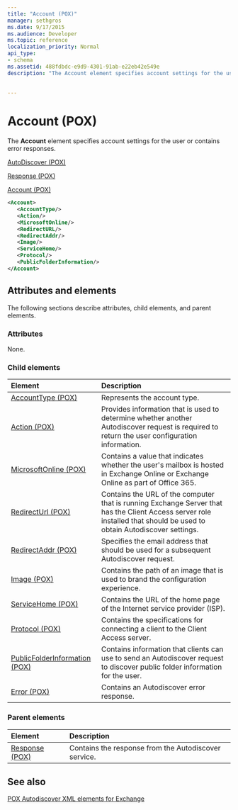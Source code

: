 ```yaml
---
title: "Account (POX)"
manager: sethgros
ms.date: 9/17/2015
ms.audience: Developer
ms.topic: reference
localization_priority: Normal
api_type:
- schema
ms.assetid: 488fdbdc-e9d9-4301-91ab-e22eb42e549e
description: "The Account element specifies account settings for the user or contains error responses."
 
 
---
```


# Account (POX)

The **Account** element specifies account settings for the user or contains error responses. 
  
[AutoDiscover (POX)](autodiscover-pox.md)
  
[Response (POX)](response-pox.md)
  
[Account (POX)](account-pox.md)
  
```XML
<Account>
   <AccountType/>
   <Action/>
   <MicrosoftOnline/>
   <RedirectURL/>
   <RedirectAddr/>
   <Image/>
   <ServiceHome/>
   <Protocol/>
   <PublicFolderInformation/>
</Account>
```

## Attributes and elements

The following sections describe attributes, child elements, and parent elements.
  
### Attributes

None.
  
### Child elements

|**Element**|**Description**|
|:-----|:-----|
|[AccountType (POX)](accounttype-pox.md) <br/> |Represents the account type.  <br/> |
|[Action (POX)](action-pox.md) <br/> |Provides information that is used to determine whether another Autodiscover request is required to return the user configuration information.  <br/> |
|[MicrosoftOnline (POX)](microsoftonline-pox.md) <br/> |Contains a value that indicates whether the user's mailbox is hosted in Exchange Online or Exchange Online as part of Office 365.  <br/> |
|[RedirectUrl (POX)](redirecturl-pox.md) <br/> |Contains the URL of the computer that is running Exchange Server that has the Client Access server role installed that should be used to obtain Autodiscover settings.  <br/> |
|[RedirectAddr (POX)](redirectaddr-pox.md) <br/> |Specifies the email address that should be used for a subsequent Autodiscover request.  <br/> |
|[Image (POX)](image-pox.md) <br/> |Contains the path of an image that is used to brand the configuration experience.  <br/> |
|[ServiceHome (POX)](servicehome-pox.md) <br/> |Contains the URL of the home page of the Internet service provider (ISP).  <br/> |
|[Protocol (POX)](protocol-pox.md) <br/> |Contains the specifications for connecting a client to the Client Access server.  <br/> |
|[PublicFolderInformation (POX)](publicfolderinformation-pox.md) <br/> |Contains information that clients can use to send an Autodiscover request to discover public folder information for the user.  <br/> |
|[Error (POX)](error-pox.md) <br/> |Contains an Autodiscover error response.  <br/> |
   
### Parent elements

|**Element**|**Description**|
|:-----|:-----|
|[Response (POX)](response-pox.md) <br/> |Contains the response from the Autodiscover service.  <br/> |
   
## See also



[POX Autodiscover XML elements for Exchange](pox-autodiscover-xml-elements-for-exchange.md)

